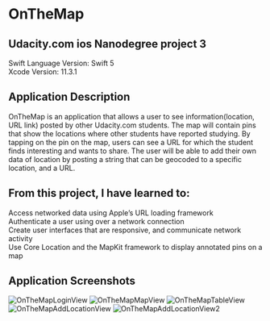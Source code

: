 # OnTheMap
## Udacity.com ios Nanodegree project 3
Swift Language Version: Swift 5<br/>
Xcode Version: 11.3.1

## Application Description
OnTheMap is an application that allows a user to see information(location, URL link) posted by other Udacity.com students. The map will contain pins that show the locations where other students have reported studying. By tapping on the pin on the map, users can see a URL for which the student finds interesting and wants to share. The user will be able to add their own data of location by posting a string that can be geocoded to a specific location, and a URL.

## From this project, I have learned to:
Access networked data using Apple’s URL loading framework<br/>
Authenticate a user using over a network connection<br/>
Create user interfaces that are responsive, and communicate network activity<br/>
Use Core Location and the MapKit framework to display annotated pins on a map

## Application Screenshots
![OnTheMapLoginView](https://user-images.githubusercontent.com/25420198/111093606-c3264180-850f-11eb-9c6b-84d6626c0bc2.png) ![OnTheMapMapView](https://user-images.githubusercontent.com/25420198/111093611-c5889b80-850f-11eb-843b-779c2aad8767.png) ![OnTheMapTableView](https://user-images.githubusercontent.com/25420198/111093618-c8838c00-850f-11eb-88db-a23368dafaf3.png) ![OnTheMapAddLocationView](https://user-images.githubusercontent.com/25420198/111093622-cae5e600-850f-11eb-8811-e6392a3d7d0b.png) ![OnTheMapAddLocationView2](https://user-images.githubusercontent.com/25420198/111093627-ccafa980-850f-11eb-9351-9616a117602b.png)



